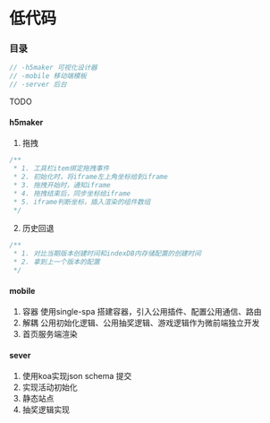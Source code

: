 # 低代码

### 目录
```js
// -h5maker 可视化设计器
// -mobile 移动端模板
// -server 后台
```

TODO

#### h5maker
1. 拖拽
```js
/**
 * 1. 工具栏item绑定拖拽事件
 * 2. 初始化时，将iframe左上角坐标给到iframe
 * 3. 拖拽开始时，通知iframe
 * 4. 拖拽结束后，同步坐标给iframe
 * 5. iframe判断坐标，插入渲染的组件数组
 */
```
2. 历史回退
```js
/**
 * 1. 对比当期版本创建时间和indexDB内存储配置的创建时间
 * 2. 拿到上一个版本的配置
 */
```

#### mobile
1. 容器
使用single-spa 搭建容器，引入公用插件、配置公用通信、路由
2. 解耦
公用初始化逻辑、公用抽奖逻辑、游戏逻辑作为微前端独立开发
3. 首页服务端渲染

#### sever
1. 使用koa实现json schema 提交
2. 实现活动初始化
3. 静态站点
4. 抽奖逻辑实现



